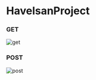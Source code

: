 # HavelsanProject


### GET

  ![get](https://user-images.githubusercontent.com/76566952/199812437-84c747cd-12ee-4ad4-aa27-26e7acf7f2c4.png)

### POST

![post](https://user-images.githubusercontent.com/76566952/199812481-15fd141b-c09a-4229-89c5-d7d938dbe9a6.png)

